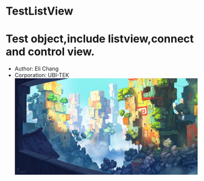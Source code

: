 # TestListView
Test object,include listview,connect and control view.<br>
===========================
* Author: Eli Chang<br>
* Corporation: UBI-TEK<br>
![](https://github.com/BoboHezi/TestListView/raw/master/app/src/main/res/drawable/banner.png)
